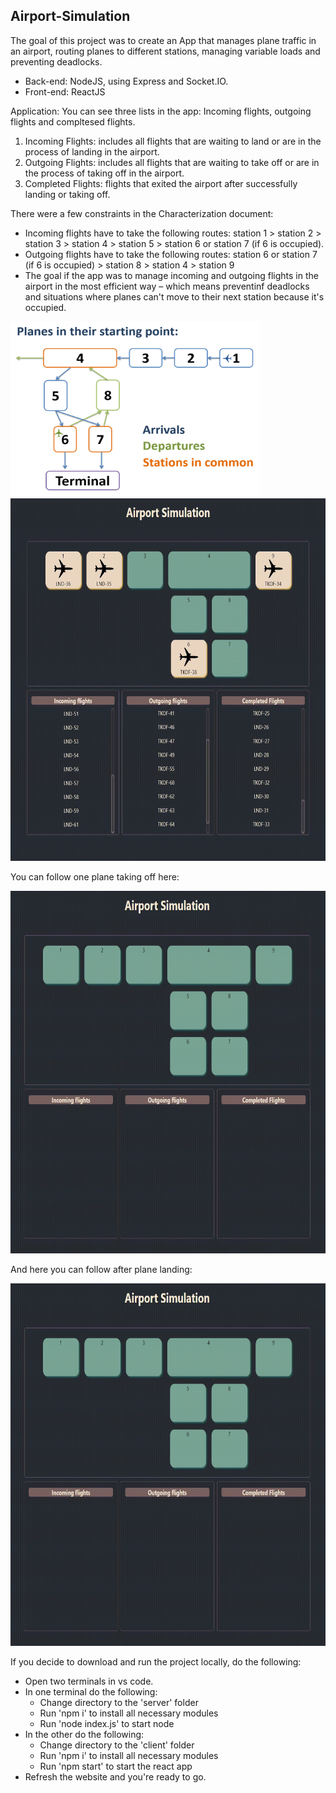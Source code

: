 ## Airport-Simulation
 
The goal of this project was to create an App that manages plane traffic in an airport, routing planes to different stations, managing variable loads and preventing deadlocks. 

* Back-end: NodeJS, using Express and Socket.IO.
* Front-end: ReactJS

Application:
You can see three lists in the app: Incoming flights, outgoing flights and compltesed flights.
1.	Incoming Flights: includes all flights that are waiting to land or are in the process of landing in the airport. 
2.	Outgoing Flights: includes all flights that are waiting to take off or are in the process of taking off in the airport.
3.	Completed Flights: flights that exited the airport after successfully landing or taking off.

There were a few constraints in the Characterization document:
*	Incoming flights have to take the following routes: 
	station 1 > station 2 > station 3 > station 4 > station 5 > station 6 or station 7 (if 6 is occupied).
*	Outgoing flights have to take the following routes: 
	station 6 or station 7 (if 6 is occupied) > station 8 > station 4 > station 9
*	The goal if the app was to manage incoming and outgoing flights in the airport in the most efficient way – which means preventinf deadlocks and situations where planes can't move to their next station because it's occupied. 


 <img src="https://github.com/Lena-Kalmikov/Airport-Simulation/blob/main/schema.PNG" width="400" height="280"/>


 <img src="https://github.com/Lena-Kalmikov/Airport-Simulation/blob/main/airport_activity.gif" width="700" height="580"/>

You can follow one plane taking off here:

 <img src="https://github.com/Lena-Kalmikov/Airport-Simulation/blob/main/takeoff1.gif" width="700" height="580"/>

And here you can follow after plane landing:

 <img src="https://github.com/Lena-Kalmikov/Airport-Simulation/blob/main/landing1.gif" width="700" height="580"/>
 
If you decide to download and run the project locally, do the following:
*	Open two terminals in vs code.
*	In one terminal do the following:
    * Change directory to the 'server' folder
    * Run 'npm i' to install all necessary modules
    * Run 'node index.js' to start node
*	In the other do the following:
    * Change directory to the 'client' folder
    * Run 'npm i' to install all necessary modules
    * Run 'npm start' to start the react app
*	Refresh the website and you're ready to go.

